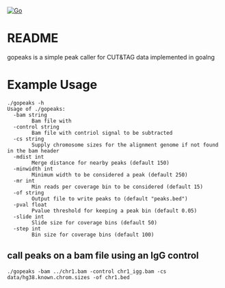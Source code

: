 [![Go](https://github.com/maxsonBraunLab/gopeaks/actions/workflows/go.yml/badge.svg?branch=main)](https://github.com/maxsonBraunLab/gopeaks/actions/workflows/go.yml)

# README

gopeaks is a simple peak caller for CUT&TAG data implemented in goalng

# Example Usage

```
./gopeaks -h 
Usage of ./gopeaks:
  -bam string
        Bam file with 
  -control string
        Bam file with contriol signal to be subtracted
  -cs string
        Supply chromosome sizes for the alignment genome if not found in the bam header
  -mdist int
        Merge distance for nearby peaks (default 150)
  -minwidth int
        Minimum width to be considered a peak (default 250)
  -mr int
        Min reads per coverage bin to be considered (default 15)
  -of string
        Output file to write peaks to (default "peaks.bed")
  -pval float
        Pvalue threshold for keeping a peak bin (default 0.05)
  -slide int
        Slide size for coverage bins (default 50)
  -step int
        Bin size for coverage bins (default 100)
```

## call peaks on a bam file using an IgG control

```
./gopeaks -bam ../chr1.bam -control chr1_igg.bam -cs data/hg38.known.chrom.sizes -of chr1.bed
```